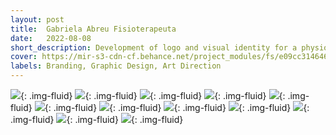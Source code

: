 ```yaml
---
layout: post
title:  Gabriela Abreu Fisioterapeuta
date:   2022-08-08
short_description: Development of logo and visual identity for a physiotherapy professional, with a focus on highlighting her name in the segment.
cover: https://mir-s3-cdn-cf.behance.net/project_modules/fs/e09cc3146465033.62f1aa92906e6.png
labels: Branding, Graphic Design, Art Direction
---
```


![](https://mir-s3-cdn-cf.behance.net/project_modules/fs/047099146465033.62f1aa9290e07.png){: .img-fluid}
![](https://mir-s3-cdn-cf.behance.net/project_modules/fs/835ba9146465033.62f1aa9293310.png){: .img-fluid}
![](https://mir-s3-cdn-cf.behance.net/project_modules/fs/7334c2146465033.62f1aa929169e.png){: .img-fluid}
![](https://mir-s3-cdn-cf.behance.net/project_modules/fs/366c85146465033.62f1aa9293a17.png){: .img-fluid}
![](https://mir-s3-cdn-cf.behance.net/project_modules/fs/0634b3146465033.62f1aa9291d4e.png){: .img-fluid}
![](https://mir-s3-cdn-cf.behance.net/project_modules/fs/138f28146465033.62f1aa928fea5.png){: .img-fluid}
![](https://mir-s3-cdn-cf.behance.net/project_modules/fs/115727146465033.62f1aa928f5c2.png){: .img-fluid}
![](https://mir-s3-cdn-cf.behance.net/project_modules/fs/b643e2146465033.62f1aa9292bcc.png){: .img-fluid}
![](https://mir-s3-cdn-cf.behance.net/project_modules/fs/0ccfaa146465033.62f1aa92947c7.png){: .img-fluid}
![](https://mir-s3-cdn-cf.behance.net/project_modules/fs/7c879d146465033.62f1aa92940bb.png){: .img-fluid}
![](https://mir-s3-cdn-cf.behance.net/project_modules/fs/fa3974146465033.62f1aa9292491.png){: .img-fluid}
![](https://mir-s3-cdn-cf.behance.net/project_modules/fs/e09cc3146465033.62f1aa92906e6.png){: .img-fluid}


